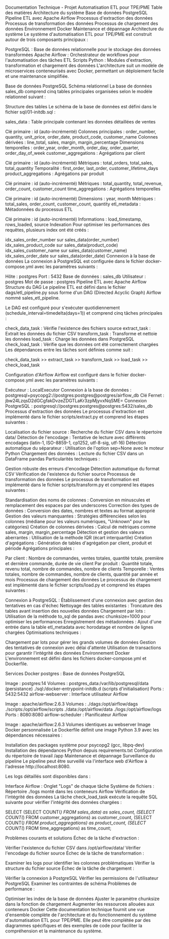 Documentation Technique - Projet Automatisation ETL pour TPE/PME
Table des matières
Architecture du système
Base de données PostgreSQL
Pipeline ETL avec Apache Airflow
Processus d'extraction des données
Processus de transformation des données
Processus de chargement des données
Environnement Docker
Maintenance et dépannage
Architecture du système
Le système d'automatisation ETL pour TPE/PME est construit autour de trois composants principaux :

PostgreSQL : Base de données relationnelle pour le stockage des données transformées
Apache Airflow : Orchestrateur de workflows pour l'automatisation des tâches ETL
Scripts Python : Modules d'extraction, transformation et chargement des données
L'architecture suit un modèle de microservices conteneurisés avec Docker, permettant un déploiement facile et une maintenance simplifiée.

Base de données PostgreSQL
Schéma relationnel
La base de données sales_db comprend cinq tables principales organisées selon le modèle relationnel suivant :

Structure des tables
Le schéma de la base de données est défini dans le fichier sql/01-initdb.sql :

sales_data : Table principale contenant les données détaillées de ventes

Clé primaire : id (auto-incrémenté)
Colonnes principales : order_number, quantity, unit_price, order_date, product_code, customer_name
Colonnes dérivées : line_total, sales, margin, margin_percentage
Dimensions temporelles : order_year, order_month, order_day, order_quarter, order_day_of_week
customer_aggregations : Agrégations par client

Clé primaire : id (auto-incrémenté)
Métriques : total_orders, total_sales, total_quantity
Temporalité : first_order, last_order, customer_lifetime_days
product_aggregations : Agrégations par produit

Clé primaire : id (auto-incrémenté)
Métriques : total_quantity, total_revenue, order_count, customer_count
time_aggregations : Agrégations temporelles

Clé primaire : id (auto-incrémenté)
Dimensions : year, month
Métriques : total_sales, order_count, customer_count, quantity
etl_metadata : Métadonnées du processus ETL

Clé primaire : id (auto-incrémenté)
Informations : load_timestamp, rows_loaded, source
Indexation
Pour optimiser les performances des requêtes, plusieurs index ont été créés :

idx_sales_order_number sur sales_data(order_number)
idx_sales_product_code sur sales_data(product_code)
idx_sales_customer_name sur sales_data(customer_name)
idx_sales_order_date sur sales_data(order_date)
Connexion à la base de données
La connexion à PostgreSQL est configurée dans le fichier docker-compose.yml avec les paramètres suivants :

Hôte : postgres
Port : 5432
Base de données : sales_db
Utilisateur : postgres
Mot de passe : postgres
Pipeline ETL avec Apache Airflow
Structure du DAG
Le pipeline ETL est défini dans le fichier dags/etl_pipeline.py sous forme d'un DAG (Directed Acyclic Graph) Airflow nommé sales_etl_pipeline.

Le DAG est configuré pour s'exécuter quotidiennement (schedule_interval=timedelta(days=1)) et comprend cinq tâches principales :

check_data_task : Vérifie l'existence des fichiers source
extract_task : Extrait les données du fichier CSV
transform_task : Transforme et nettoie les données
load_task : Charge les données dans PostgreSQL
check_load_task : Vérifie que les données ont été correctement chargées
Les dépendances entre les tâches sont définies comme suit :

check_data_task >> extract_task >> transform_task >> load_task >> check_load_task



Configuration d'Airflow
Airflow est configuré dans le fichier docker-compose.yml avec les paramètres suivants :

Exécuteur : LocalExecutor
Connexion à la base de données : postgresql+psycopg2://postgres:postgres@postgres/airflow_db
Clé Fernet : jbw24LzqsD2dGCgfakDvzeZDGTLaKr3zpMjyvxNqSME=
Connexion PostgreSQL : postgresql://postgres:postgres@postgres:5432/sales_db
Processus d'extraction des données
Le processus d'extraction est implémenté dans le fichier scripts/extract.py et comprend les étapes suivantes :

Localisation du fichier source : Recherche du fichier CSV dans le répertoire data/
Détection de l'encodage : Tentative de lecture avec différents encodages (latin-1, ISO-8859-1, cp1252, utf-8-sig, utf-16)
Détection automatique du séparateur : Utilisation de l'option sep=None avec le moteur Python
Chargement des données : Lecture du fichier CSV dans un DataFrame pandas
Particularités techniques :

Gestion robuste des erreurs d'encodage
Détection automatique du format CSV
Vérification de l'existence du fichier source
Processus de transformation des données
Le processus de transformation est implémenté dans le fichier scripts/transform.py et comprend les étapes suivantes :

Standardisation des noms de colonnes : Conversion en minuscules et remplacement des espaces par des underscores
Correction des types de données : Conversion des dates, nombres et textes au format approprié
Gestion des valeurs manquantes : Stratégies différenciées selon les colonnes (médiane pour les valeurs numériques, "Unknown" pour les catégories)
Création de colonnes dérivées : Calcul de métriques comme sales, margin, margin_percentage
Détection et gestion des valeurs aberrantes : Utilisation de la méthode IQR (écart interquartile)
Création d'agrégations : Génération de tables d'agrégation par client, produit et période
Agrégations principales :

Par client : Nombre de commandes, ventes totales, quantité totale, première et dernière commande, durée de vie client
Par produit : Quantité totale, revenu total, nombre de commandes, nombre de clients
Temporelle : Ventes totales, nombre de commandes, nombre de clients, quantité par année et mois
Processus de chargement des données
Le processus de chargement est implémenté dans le fichier scripts/load.py et comprend les étapes suivantes :

Connexion à PostgreSQL : Établissement d'une connexion avec gestion des tentatives en cas d'échec
Nettoyage des tables existantes : Troncature des tables avant insertion des nouvelles données
Chargement par lots : Utilisation de la méthode to_sql de pandas avec chunksize=1000 pour optimiser les performances
Enregistrement des métadonnées : Ajout d'une entrée dans la table etl_metadata avec horodatage et nombre de lignes chargées
Optimisations techniques :

Chargement par lots pour gérer les grands volumes de données
Gestion des tentatives de connexion avec délai d'attente
Utilisation de transactions pour garantir l'intégrité des données
Environnement Docker
L'environnement est défini dans les fichiers docker-compose.yml et Dockerfile.

Services Docker
postgres : Base de données PostgreSQL

Image : postgres:14
Volumes :
postgres_data:/var/lib/postgresql/data (persistance)
./sql:/docker-entrypoint-initdb.d (scripts d'initialisation)
Ports : 5432:5432
airflow-webserver : Interface utilisateur Airflow

Image : apache/airflow:2.6.3
Volumes :
./dags:/opt/airflow/dags
./scripts:/opt/airflow/scripts
./data:/opt/airflow/data
./logs:/opt/airflow/logs
Ports : 8080:8080
airflow-scheduler : Planificateur Airflow

Image : apache/airflow:2.6.3
Volumes identiques au webserver
Image Docker personnalisée
Le Dockerfile définit une image Python 3.9 avec les dépendances nécessaires :

Installation des packages système pour psycopg2 (gcc, libpq-dev)
Installation des dépendances Python depuis requirements.txt
Configuration du répertoire de travail /app
Maintenance et dépannage
Surveillance du pipeline
Le pipeline peut être surveillé via l'interface web d'Airflow à l'adresse http://localhost:8080.

Les logs détaillés sont disponibles dans :

Interface Airflow : Onglet "Logs" de chaque tâche
Système de fichiers : Répertoire ./logs monté dans les conteneurs Airflow
Vérification de l'intégrité des données
La tâche check_load_task exécute la requête SQL suivante pour vérifier l'intégrité des données chargées :

SELECT 
    (SELECT COUNT(*) FROM sales_data) as sales_count,
    (SELECT COUNT(*) FROM customer_aggregations) as customer_count,
    (SELECT COUNT(*) FROM product_aggregations) as product_count,
    (SELECT COUNT(*) FROM time_aggregations) as time_count;



Problèmes courants et solutions
Échec de la tâche d'extraction :

Vérifier l'existence du fichier CSV dans /opt/airflow/data/
Vérifier l'encodage du fichier source
Échec de la tâche de transformation :

Examiner les logs pour identifier les colonnes problématiques
Vérifier la structure du fichier source
Échec de la tâche de chargement :

Vérifier la connexion à PostgreSQL
Vérifier les permissions de l'utilisateur PostgreSQL
Examiner les contraintes de schéma
Problèmes de performance :

Optimiser les index de la base de données
Ajuster le paramètre chunksize dans la fonction de chargement
Augmenter les ressources allouées aux conteneurs Docker
Cette documentation technique fournit une vue d'ensemble complète de l'architecture et du fonctionnement du système d'automatisation ETL pour TPE/PME. Elle peut être complétée par des diagrammes spécifiques et des exemples de code pour faciliter la compréhension et la maintenance du système.


